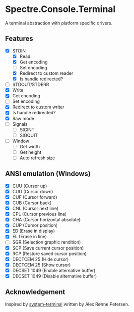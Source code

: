 # Spectre.Console.Terminal

A terminal abstraction with platform specific drivers.

## Features

- [x] STDIN
  - [x] Read
  - [x] Get encoding
  - [ ] Set encoding
  - [x] Redirect to custom reader
  - [x] Is handle redirected?
- [ ]  STDOUT/STDERR
  - [x] Write
  - [x] Get encoding
  - [ ] Set encoding
  - [x] Redirect to custom writer
  - [x] Is handle redirected?
- [x] Raw mode
- [ ] Signals
  - [ ] SIGINT
  - [ ] SIGQUIT
- [ ] Window
  - [ ] Get width
  - [ ] Get height
  - [ ] Auto refresh size

## ANSI emulation (Windows)

- [x] CUU (Cursor up)
- [x] CUD (Cursor down)
- [x] CUF (Cursor forward)
- [x] CUB (Cursor back)
- [x] CNL (Cursor next line)
- [x] CPL (Cursor previous line)
- [x] CHA (Cursor horizontal absolute)
- [X] CUP (Cursor position)
- [X] ED (Erase in display)
- [X] EL (Erase in line)
- [ ] SGR (Selection graphic rendition)
- [x] SCP (Save current cursor position)
- [x] RCP (Restore saved cursor position)
- [x] DECTCEM 25 (Hide cursor)
- [x] DECTCEM 25 (Show cursor)
- [x] DECSET 1049 (Enable alternative buffer)
- [x] DECSET 1049 (Disable alternative buffer)

## Acknowledgement

Inspired by [system-terminal](https://github.com/alexrp/system-terminal) written by Alex Rønne Petersen.